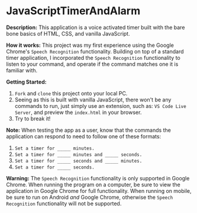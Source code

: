 # JavaScriptTimerAndAlarm

<b>Description:</b> This application is a voice activated timer built with the bare bone basics of HTML, CSS, and vanilla JavaScript.


<b>How it works:</b> This project was my first experience using the Google Chrome's `Speech Recognition` functionality. Building on top of a standard timer application, I incorporated the `Speech Recognition` functionality to listen to your command, and operate if the command matches one it is familiar with.

<b>Getting Started:</b>

1) `Fork` and `clone` this project onto your local PC.
2) Seeing as this is built with vanilla JavaScript, there won't be any commands to run, just simply use an extension, such as: `VS Code Live Server`, and preview the `index.html` in your browser.
3) Try to break it! 

<b>Note:</b> When testing the app as a user, know that the commands the application can respond to need to follow one of these formats:

1) `Set a timer for _____ minutes.`
2) `Set a timer for _____ minutes and _____ seconds.`
3) `Set a timer for _____ seconds and _____ minutes.`
4) `Set a timer for _____ seconds.`

<b>Warning:</b> The `Speech Recognition` functionality is only supported in Google Chrome. When running the program on a computer, be sure to view the application in Google Chrome for full functionality. When running on mobile, be sure to run on Android <i>and</i> Google Chrome, otherwise the `Speech Recognition` functionality will not be supported.
